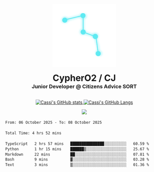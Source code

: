 <p align="center">
  <img src=Test(1).png alt="Logo Image" width="40%"/>
</p>
<h1 align="center" style="margin: 0 auto 0 auto;">CypherO2 / CJ</h1>
<h3 align="center" style="margin: 0 auto 0 auto;">Junior Developer @ Citizens Advice SORT</h3>
<br/>
<p align="center">
<a href="https://github.com/CypherO2">
  <img width="60%" align="center" src="https://github-readme-stats.vercel.app/api?username=CypherO2&show_icons=true&card_width=200&text_color=ffffff&icon_color=00ffff&bg_color=1c1917&title_color=00ffff" alt="Cassi's GitHub stats"/>
</a>
<a href="https://github.com/CypherO2">
  <img width="39%" align="center" src="https://github-readme-stats.vercel.app/api/top-langs?username=CypherO2&layout=compact&langs_count=8&card_width=100&text_color=ffffff&bg_color=1c1917&title_color=00ffff" alt="Cassi's GitHub Langs" />
</a>
</p>
<p align=center>
  <img src="https://github-readme-activity-graph.vercel.app/graph?username=CypherO2&theme=react&bg_color=1c1917&hide_border=false" width="99%"/>
</p>
<!--START_SECTION:waka-->

```txt
From: 06 October 2025 - To: 08 October 2025

Total Time: 4 hrs 52 mins

TypeScript   2 hrs 57 mins   ███████████████░░░░░░░░░░   60.59 %
Python       1 hr 15 mins    ██████▒░░░░░░░░░░░░░░░░░░   25.67 %
Markdown     22 mins         ██░░░░░░░░░░░░░░░░░░░░░░░   07.81 %
Bash         9 mins          ▓░░░░░░░░░░░░░░░░░░░░░░░░   03.28 %
Text         3 mins          ▒░░░░░░░░░░░░░░░░░░░░░░░░   01.36 %
```

<!--END_SECTION:waka-->
